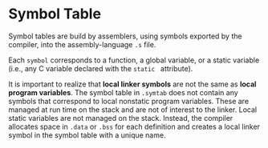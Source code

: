 # Symbol Table

Symbol tables are build by assemblers, using symbols exported by the compiler, into the assembly-language `.s` file.

Each `symbol` corresponds to a function, a global variable, or a static variable (i.e., any C variable declared with the `static ` attribute).

It is important to realize that **local linker symbols** are not the same as **local program variables**. The symbol table in `.symtab` does not contain any symbols that correspond to local nonstatic program variables. These are managed at run time on the stack and are not of interest to the linker. Local static variables are not managed on the stack. Instead, the compiler allocates space in `.data` or `.bss` for each definition and creates a local linker symbol in the symbol table with a unique name.
